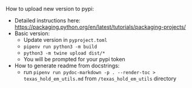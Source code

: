 How to upload new version to pypi: 
- Detailed instructions here: https://packaging.python.org/en/latest/tutorials/packaging-projects/
- Basic version:
  - Update version in `pyproject.toml`
  - `pipenv run python3 -m build`
  - `python3 -m twine upload dist/*`
  - You will be prompted for your pypi token
- How to generate readme from docstrings:
  - run `pipenv run pydoc-markdown -p . --render-toc > texas_hold_em_utils.md` from `/texas_hold_em_utils` directory